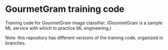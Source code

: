 # GourmetGram training code

Training code for GourmetGram image classifier. (GourmetGram is a sample ML service with which to practice ML engineering.)

Note: this repository has different versions of the training code, organized in branches.